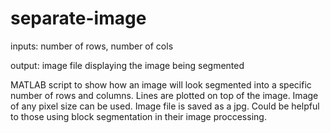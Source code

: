 # separate-image

inputs: number of rows, number of cols 

output: image file displaying the image being segmented 

MATLAB script to show how an image will look segmented into a specific number of rows and columns. Lines are plotted on top of the image. Image of any pixel size can be used. Image file is saved as a jpg. Could be helpful to those using block segmentation in their image proccessing. 
